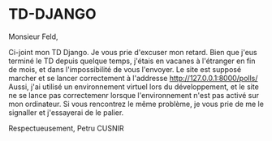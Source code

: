 # TD-DJANGO

Monsieur Feld,

Ci-joint mon TD Django. Je vous prie d'excuser mon retard. Bien que j'eus terminé le TD depuis quelque temps, j'étais en vacanes à l'étranger en fin de mois, et dans l'impossibilité de vous l'envoyer.
Le site est supposé marcher et se lancer correctement à l'addresse http://127.0.0.1:8000/polls/
Aussi, j'ai utilisé un environnement virtuel lors du développement, et le site ne se lance pas correctemenr lorsque l'environnement n'est pas activé sur mon ordinateur. Si vous rencontrez le même problème, je vous prie de me le signaller et j'essayerai de le palier.


Respectueusement, Petru CUSNIR
